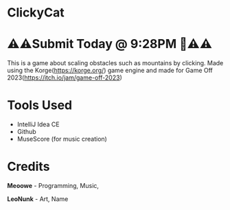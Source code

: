 # ClickyCat
# ⚠️⚠️Submit Today @ 9:28PM 🤞⚠️⚠️
This is a game about scaling obstacles such as mountains by clicking. Made using the Korge(https://korge.org/) game engine and made for Game Off 2023(https://itch.io/jam/game-off-2023)
# Tools Used
- IntelliJ Idea CE
- Github
- MuseScore (for music creation)


# Credits
**Meoowe** - Programming, Music,

**LeoNunk** - Art, Name
